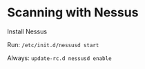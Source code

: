 # Scanning with Nessus

Install Nessus

Run: `/etc/init.d/nessusd start`

Always: `update-rc.d nessusd enable`

